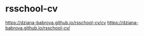 # rsschool-cv
https://dziana-babrova.github.io/rsschool-cv/cv
https://dziana-babrova.github.io/rsschool-cv/
